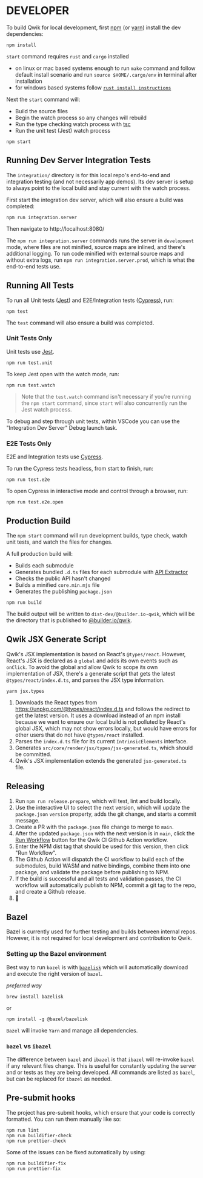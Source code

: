 # DEVELOPER

To build Qwik for local development, first [npm](https://docs.npmjs.com/) (or [yarn](https://yarnpkg.com/)) install the dev dependencies:

```
npm install
```

`start` command requires `rust` and `cargo` installed
- on linux or mac based systems enough to run `make` command and follow default install scenario and run `source $HOME/.cargo/env` in terminal after installation
- for windows based systems follow [`rust install instructions`](https://doc.rust-lang.org/cargo/getting-started/installation.html)


Next the `start` command will:

- Build the source files
- Begin the watch process so any changes will rebuild
- Run the type checking watch process with [tsc](https://www.typescriptlang.org/docs/handbook/compiler-options.html)
- Run the unit test (Jest) watch process

```
npm start
```

## Running Dev Server Integration Tests

The `integration/` directory is for this local repo's end-to-end and integration testing (and not necessarily app demos). Its dev server is setup to always point to the local build and stay current with the watch process.

First start the integration dev server, which will also ensure a build was completed:

```
npm run integration.server
```

Then navigate to http://localhost:8080/

The `npm run integration.server` commands runs the server in `development` mode, where files are not minified, source maps are inlined, and there's additional logging. To run code minified with external source maps and without extra logs, run `npm run integration.server.prod`, which is what the end-to-end tests use.

## Running All Tests

To run all Unit tests ([Jest](https://jestjs.io/)) and E2E/Integration tests ([Cypress](https://www.cypress.io/)), run:

```
npm test
```

The `test` command will also ensure a build was completed.

### Unit Tests Only

Unit tests use [Jest](https://jestjs.io/).

```
npm run test.unit
```

To keep Jest open with the watch mode, run:

```
npm run test.watch
```

> Note that the `test.watch` command isn't necessary if you're running the `npm start` command, since `start` will also concurrently run the Jest watch process.

To debug and step through unit tests, within VSCode you can use the "Integration Dev Server" Debug launch task.

### E2E Tests Only

E2E and Integration tests use [Cypress](https://www.cypress.io/).

To run the Cypress tests headless, from start to finish, run:

```
npm run test.e2e
```

To open Cypress in interactive mode and control through a browser, run:

```
npm run test.e2e.open
```

## Production Build

The `npm start` command will run development builds, type check, watch unit tests, and watch the files for changes.

A full production build will:

- Builds each submodule
- Generates bundled `.d.ts` files for each submodule with [API Extractor](https://api-extractor.com/)
- Checks the public API hasn't changed
- Builds a minified `core.min.mjs` file
- Generates the publishing `package.json`

```
npm run build
```

The build output will be written to `dist-dev/@builder.io-qwik`, which will be the directory that is published
to [@builder.io/qwik](https://www.npmjs.com/package/@builder.io/qwik).

## Qwik JSX Generate Script

Qwik's JSX implementation is based on React's `@types/react`. However, React's JSX is declared as a `global` and adds its own events such as `onClick`. To avoid the global and allow Qwik to scope its own implementation of JSX, there's a generate script that gets the latest `@types/react/index.d.ts`, and parses the JSX type information.

```
yarn jsx.types
```

1. Downloads the React types from https://unpkg.com/@types/react/index.d.ts
   and follows the redirect to get the latest version. It uses a download
   instead of an npm install because we want to ensure our local build is not
   polluted by React's global JSX, which may not show errors locally, but would
   have errors for other users that do not have `@types/react` installed.
2. Parses the `index.d.ts` file for its current `IntrinsicElements` interface.
3. Generates `src/core/render/jsx/types/jsx-generated.ts`, which should be committed.
4. Qwik's JSX implementation extends the generated `jsx-generated.ts` file.

## Releasing

1. Run `npm run release.prepare`, which will test, lint and build locally.
2. Use the interactive UI to select the next version, which will update the `package.json` `version` property, adds the git change, and starts a commit message.
3. Create a PR with the `package.json` file change to merge to `main`.
4. After the updated `package.json` with the next version is in `main`, click the [Run Workflow](https://github.com/BuilderIO/qwik/actions/workflows/ci.yml) button for the Qwik CI Github Action workflow.
5. Enter the NPM dist tag that should be used for this version, then click "Run Workflow".
6. The Github Action will dispatch the CI workflow to build each of the submodules, build WASM and native bindings, combine them into one package, and validate the package before publishing to NPM.
7. If the build is successful and all tests and validation passes, the CI workflow will automatically publish to NPM, commit a git tag to the repo, and create a Github release.
8. 🚀

## Bazel

Bazel is currently used for further testing and builds between internal repos. However, it is not required for local development and contribution to Qwik.

### Setting up the Bazel environment

Best way to run `bazel` is with [`bazelisk`](https://github.com/bazelbuild/bazelisk) which will automatically download and execute the right version of `bazel`.

_preferred way_

```
brew install bazelisk
```

or

```
npm install -g @bazel/bazelisk
```

`Bazel` will invoke `Yarn` and manage all dependencies.

### `bazel` vs `ibazel`

The difference between `bazel` and `ibazel` is that `ibazel` will re-invoke `bazel` if any relevant files change. This is useful for constantly updating the server and or tests as they are being developed. All commands are listed as `bazel`, but can be replaced for `ibazel` as needed.

## Pre-submit hooks

The project has pre-submit hooks, which ensure that your code is correctly formatted. You can run them manually like so:

```
npm run lint
npm run buildifier-check
npm run prettier-check
```

Some of the issues can be fixed automatically by using:

```
npm run buildifier-fix
npm run prettier-fix
```
